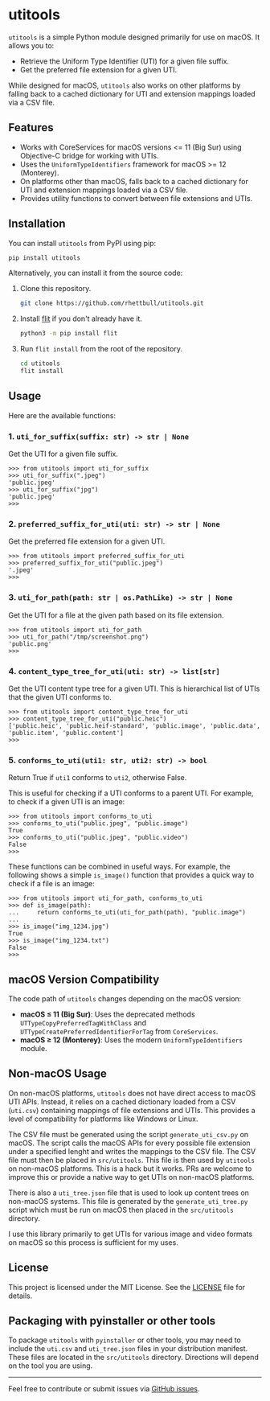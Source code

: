 # utitools

`utitools` is a simple Python module designed primarily for use on macOS. It allows you to:

- Retrieve the Uniform Type Identifier (UTI) for a given file suffix.
- Get the preferred file extension for a given UTI.

While designed for macOS, `utitools` also works on other platforms by falling back to a cached dictionary for UTI and extension mappings loaded via a CSV file.

## Features

- Works with CoreServices for macOS versions <= 11 (Big Sur) using Objective-C bridge for working with UTIs.
- Uses the `UniformTypeIdentifiers` framework for macOS >= 12 (Monterey).
- On platforms other than macOS, falls back to a cached dictionary for UTI and extension mappings loaded via a CSV file.
- Provides utility functions to convert between file extensions and UTIs.

## Installation

You can install `utitools` from PyPI using pip:

```bash
pip install utitools
```

Alternatively, you can install it from the source code:

1. Clone this repository.
   ```bash
   git clone https://github.com/rhettbull/utitools.git
   ```

2. Install [flit](https://flit.readthedocs.io/en/latest/) if you don't already have it.
   ```bash
   python3 -m pip install flit
   ```

3. Run `flit install` from the root of the repository.
   ```bash
   cd utitools
   flit install
   ```

## Usage

Here are the available functions:

### 1. `uti_for_suffix(suffix: str) -> str | None`

Get the UTI for a given file suffix.

```pycon
>>> from utitools import uti_for_suffix
>>> uti_for_suffix(".jpeg")
'public.jpeg'
>>> uti_for_suffix("jpg")
'public.jpeg'
>>>
```

### 2. `preferred_suffix_for_uti(uti: str) -> str | None`

Get the preferred file extension for a given UTI.

```pycon
>>> from utitools import preferred_suffix_for_uti
>>> preferred_suffix_for_uti("public.jpeg")
'.jpeg'
>>>
```

### 3. `uti_for_path(path: str | os.PathLike) -> str | None`

Get the UTI for a file at the given path based on its file extension.

```pycon
>>> from utitools import uti_for_path
>>> uti_for_path("/tmp/screenshot.png")
'public.png'
>>>
```

### 4. `content_type_tree_for_uti(uti: str) -> list[str]`

Get the UTI content type tree for a given UTI. This is hierarchical list of UTIs that the given UTI conforms to.

```pycon
>>> from utitools import content_type_tree_for_uti
>>> content_type_tree_for_uti("public.heic")
['public.heic', 'public.heif-standard', 'public.image', 'public.data', 'public.item', 'public.content']
>>>
```

### 5. `conforms_to_uti(uti1: str, uti2: str) -> bool`

Return True if `uti1` conforms to `uti2`, otherwise False.

This is useful for checking if a UTI conforms to a parent UTI. For example, to check if a given UTI is an image:

```pycon
>>> from utitools import conforms_to_uti
>>> conforms_to_uti("public.jpeg", "public.image")
True
>>> conforms_to_uti("public.jpeg", "public.video")
False
>>>
```

These functions can be combined in useful ways. For example, the following shows a simple `is_image()` function that provides a quick way to check if a file is an image:

```pycon
>>> from utitools import uti_for_path, conforms_to_uti
>>> def is_image(path):
...     return conforms_to_uti(uti_for_path(path), "public.image")
...
>>> is_image("img_1234.jpg")
True
>>> is_image("img_1234.txt")
False
>>>
```

## macOS Version Compatibility

The code path of `utitools` changes depending on the macOS version:

- **macOS ≤ 11 (Big Sur)**: Uses the deprecated methods `UTTypeCopyPreferredTagWithClass` and `UTTypeCreatePreferredIdentifierForTag` from `CoreServices`.
- **macOS ≥ 12 (Monterey)**: Uses the modern `UniformTypeIdentifiers` module.

## Non-macOS Usage

On non-macOS platforms, `utitools` does not have direct access to macOS UTI APIs. Instead, it relies on a cached dictionary loaded from a CSV (`uti.csv`) containing mappings of file extensions and UTIs. This provides a level of compatibility for platforms like Windows or Linux.

The CSV file must be generated using the script `generate_uti_csv.py` on macOS. The script calls the macOS APIs for every possible file extension under a specified lenght and writes the mappings to the CSV file. The CSV file must then be placed in `src/utitools`. This file is then used by `utitools` on non-macOS platforms. This is a hack but it works. PRs are welcome to improve this or provide a native way to get UTIs on non-macOS platforms.

There is also a `uti_tree.json` file that is used to look up content trees on non-macOS systems. This file is generated by the `generate_uti_tree.py` script which must be run on macOS then placed in the `src/utitools` directory.

I use this library primarily to get UTIs for various image and video formats on macOS so this process is sufficient for my uses.

## License

This project is licensed under the MIT License. See the [LICENSE](LICENSE) file for details.

## Packaging with pyinstaller or other tools

To package `utitools` with `pyinstaller` or other tools, you may need to include the `uti.csv` and `uti_tree.json` files in your distribution manifest. These files are located in the `src/utitools` directory. Directions will depend on the tool you are using.

---

Feel free to contribute or submit issues via [GitHub issues](https://github.com/rhettbull/utitools/issues).
